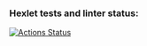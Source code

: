 ### Hexlet tests and linter status:
[![Actions Status](https://github.com/Vasily7277/frontend-project-11/workflows/hexlet-check/badge.svg)](https://github.com/Vasily7277/frontend-project-11/actions)